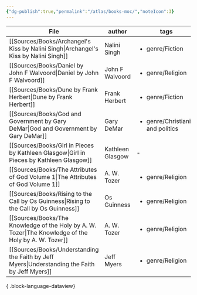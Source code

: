 ```yaml
---
{"dg-publish":true,"permalink":"/atlas/books-moc/","noteIcon":3}
---
```


| File                                                                                                    | author           | tags                                              |
| ------------------------------------------------------------------------------------------------------- | ---------------- | ------------------------------------------------- |
| [[Sources/Books/Archangel's Kiss by Nalini Singh\|Archangel's Kiss by Nalini Singh]]                 | Nalini Singh     | <ul><li>genre/Fiction</li></ul>                   |
| [[Sources/Books/Daniel by John F Walvoord\|Daniel by John F Walvoord]]                               | John F Walvoord  | <ul><li>genre/Religion</li></ul>                  |
| [[Sources/Books/Dune by Frank Herbert\|Dune by Frank Herbert]]                                       | Frank Herbert    | <ul><li>genre/Fiction</li></ul>                   |
| [[Sources/Books/God and Government by Gary DeMar\|God and Government by Gary DeMar]]                 | Gary DeMar       | <ul><li>genre/Christianity and politics</li></ul> |
| [[Sources/Books/Girl in Pieces by Kathleen Glasgow\|Girl in Pieces by Kathleen Glasgow]]             | Kathleen Glasgow | \-                                                |
| [[Sources/Books/The Attributes of God Volume 1\|The Attributes of God Volume 1]]                     | A. W. Tozer      | <ul><li>genre/Religion</li></ul>                  |
| [[Sources/Books/Rising to the Call by Os Guinness\|Rising to the Call by Os Guinness]]               | Os Guinness      | <ul><li>genre/Religion</li></ul>                  |
| [[Sources/Books/The Knowledge of the Holy by A. W. Tozer\|The Knowledge of the Holy by A. W. Tozer]] | A. W. Tozer      | <ul><li>genre/Religion</li></ul>                  |
| [[Sources/Books/Understanding the Faith by Jeff Myers\|Understanding the Faith by Jeff Myers]]       | Jeff Myers       | <ul><li>genre/Religion</li></ul>                  |

{ .block-language-dataview}
